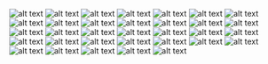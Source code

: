 ![alt text](<image (12).png>)
![alt text](<image (13).png>)
![alt text](<image (11).png>)
![alt text](<image (10).png>)
![alt text](<image (1).png>)
![alt text](<image (2).png>)
![alt text](<image (3).png>)
![alt text](<image (4).png>)
![alt text](<image (7).png>)
![alt text](<image (8).png>)
![alt text](<image (9).png>)
![alt text](<image (15).png>)
![alt text](<image (16).png>)
![alt text](<image (17).png>)
![alt text](<image (18).png>)
![alt text](<image (19).png>)
![alt text](<image (20).png>)
![alt text](<image (21).png>)
![alt text](<image (22).png>)
![alt text](<image (23).png>)
![alt text](<image (24).png>)
![alt text](<image (25).png>)
![alt text](<image (26).png>)
![alt text](<image (27).png>)
![alt text](<image (28).png>)
![alt text](<image (29).png>)
![alt text](<image (30).png>)
![alt text](<image (31).png>)
![alt text](<image (32).png>)
![alt text](<image (33).png>)
![alt text](image.png)
![alt text](<unknown (2).png>)
![alt text](<unknown (5).png>)